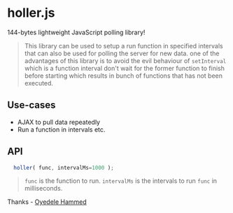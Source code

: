 # holler.js
144-bytes lightweight JavaScript polling library!

> This library can be used to setup a run function in specified intervals that can also be used for polling the server for new data. one of the advantages of this library is to avoid the evil behaviour of `setInterval` which is a function interval don't wait for the former function to finish before starting which results in bunch of functions that has not been executed.
## Use-cases
- AJAX to pull data repeatedly
- Run a function in intervals
etc.

## API
```js
  holler( func, intervalMs=1000 );
```
> `func` is the function to run.
> `intervalMs` is the intervals to run `func` in milliseconds.

Thanks - [Oyedele Hammed](https://devhammed.github.io)

